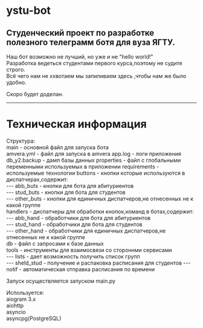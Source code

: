 # ystu-bot
Студенческий проект по разработке полезного телеграмм ботя для вуза ЯГТУ.
---------------------------------------------------------------------------
Наш бот возможно не лучший, но уже и не "hello world!"      
Разработка ведеться студентами первого курса,поэтому не судите строго.      
Всё чего нам не ххвотаем мы запиливаем здесь ,чтобы нам же было удобно.     

Скоро будет доделан.        

_________________________________
# Техническая информация      
Структура:   
main - основной файл для запуска бота   
amvera.yml - файл для запуска в amvera
app.log - логи приложения
db_y2.backup - дамп базы данных
properties - файл с глобальными переменными используемых в приложении
requirements - используемые технологии
buttons - кнопки которые используются в диспатчерах,содержит:   
--- abb_buts - кнопки для бота для абитуриентов     
--- stud_buts - кнопки для бота для студентов   
--- other_buts - кнопки для единичных диспатчеров,не отнесенных не к какой группе   
handlers - диспатчеры для обработки кнопок,команд в ботах,содержит:     
--- abb_hand - обработчики для бота для абитуриентов        
--- stud_hand - обработчики для бота для студентов      
--- other_hand - обработчики для единичных диспатчеров,не отнесенных не к какой группе     
db - файл с запросами к базе данных     
tools - инструменты для взаимосвязи со стороннми сервисами      
--- lists - дает возможность получить список групп      
--- sheld_stud - получение и распаковка расписания для студентов 
--- notif - автоматическая отправка расписания по времени 

Запуск осуществляется запуском main.py

Используется:       
aiogram 3.x     
aiohttp     
asyncio     
asyncpg(PostgreSQL)     
